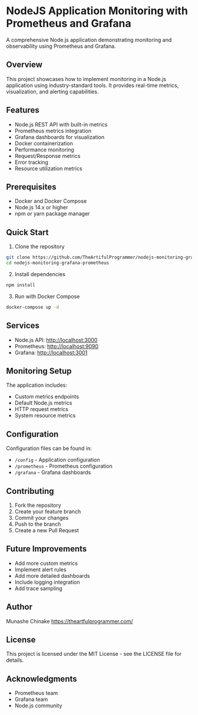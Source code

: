 # NodeJS Application Monitoring with Prometheus and Grafana

A comprehensive Node.js application demonstrating monitoring and observability using Prometheus and Grafana.

## Overview

This project showcases how to implement monitoring in a Node.js application using industry-standard tools. It provides real-time metrics, visualization, and alerting capabilities.

## Features

- Node.js REST API with built-in metrics
- Prometheus metrics integration
- Grafana dashboards for visualization
- Docker containerization
- Performance monitoring
- Request/Response metrics
- Error tracking
- Resource utilization metrics

## Prerequisites

- Docker and Docker Compose
- Node.js 14.x or higher
- npm or yarn package manager

## Quick Start

1. Clone the repository

```bash
git clone https://github.com/TheArtifulProgrammer/nodejs-monitoring-grafana-prometheus
cd nodejs-monitoring-grafana-prometheus
```

2. Install dependencies

```bash
npm install
```

3. Run with Docker Compose

```bash
docker-compose up -d
```

## Services

- Node.js API: <http://localhost:3000>
- Prometheus: <http://localhost:9090>
- Grafana: <http://localhost:3001>

## Monitoring Setup

The application includes:

- Custom metrics endpoints
- Default Node.js metrics
- HTTP request metrics
- System resource metrics

## Configuration

Configuration files can be found in:

- `/config` - Application configuration
- `/prometheus` - Prometheus configuration
- `/grafana` - Grafana dashboards

## Contributing

1. Fork the repository
2. Create your feature branch
3. Commit your changes
4. Push to the branch
5. Create a new Pull Request

## Future Improvements

- Add more custom metrics
- Implement alert rules
- Add more detailed dashboards
- Include logging integration
- Add trace sampling

## Author

Munashe Chinake
<https://theartfulprogrammer.com/>

## License

This project is licensed under the MIT License - see the LICENSE file for details.

## Acknowledgments

- Prometheus team
- Grafana team
- Node.js community
